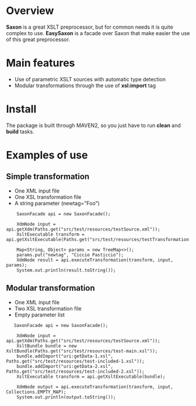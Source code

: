 Overview
========
**Saxon** is a great XSLT preprocessor, but for common needs it is quite complex to use. **EasySaxon** is a facade over Saxon that make easier the use of this great preprocessor.

Main features
============
* Use of parametric XSLT sources with automatic type detection
* Modular transformations through the use of **xsl:import** tag

Install
=======
The package is built through MAVEN2, so you just have to run **clean** and **build** tasks.

Examples of use
==============

Simple transformation
---------------------
* One XML input file
* One XSL transformation file
* A string parameter (newtag="Foo")

```
    SaxonFacade api = new SaxonFacade();

    XdmNode input = api.getXdm(Paths.get("src/test/resources/testSource.xml"));
    XsltExecutable transform = api.getXsltExecutable(Paths.get("src/test/resources/testTransformation.xsl"));

    Map<String, Object> params = new TreeMap<>();
    params.put("newtag", "Ciccio Pasticcio");
    XdmNode result = api.executeTransformation(transform, input, params);
    System.out.println(result.toString());
```

Modular transformation
----------------------
* One XML input file
* Two XSL transformation file
* Empty parameter list

```
   SaxonFacade api = new SaxonFacade();

    XdmNode input = api.getXdm(Paths.get("src/test/resources/testSource.xml"));
    XsltBundle bundle = new XsltBundle(Paths.get("src/test/resources/test-main.xsl"));
    bundle.addImport("uri:getData-1.xsl", Paths.get("src/test/resources/test-included-1.xsl"));
    bundle.addImport("uri:getData-2.xsl", Paths.get("src/test/resources/test-included-2.xsl"));
    XsltExecutable transform = api.getXsltExecutable(bundle);

    XdmNode output = api.executeTransformation(transform, input, Collections.EMPTY_MAP);
    System.out.println(output.toString());
```
